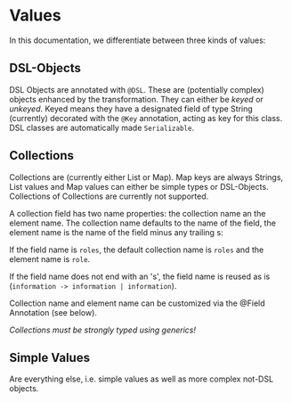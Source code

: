 # Values
In this documentation, we differentiate between three kinds of values:

## DSL-Objects
DSL Objects are annotated with `@DSL`. These are (potentially complex) objects enhanced by the transformation. They
can either be *keyed* or *unkeyed*. Keyed means they have a designated field of type String (currently) decorated with the
 `@Key` annotation, acting as key for this class. DSL classes are automatically made `Serializable`.

## Collections
Collections are (currently either List or Map). Map keys are always Strings, List values and Map values can either be
simple types or DSL-Objects. Collections of Collections are currently not supported.

A collection field has two name properties: the collection name an the element name. The collection name defaults to
the name of the field, the element name is the name of the field minus any trailing s:

If the field name is `roles`, the default collection name is `roles` and the element name is `role`. 

If the field name does not end with an 's', the field name is reused as is (`information -> information | information`).

Collection name and element name can be customized via the @Field Annotation (see below).
 
*Collections must be strongly typed using generics!*
  
## Simple Values
Are everything else, i.e. simple values as well as more complex not-DSL objects.

